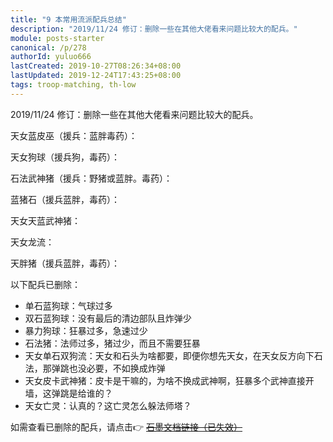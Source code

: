 ```yaml
---
title: "9 本常用流派配兵总结"
description: "2019/11/24 修订：删除一些在其他大佬看来问题比较大的配兵。"
module: posts-starter
canonical: /p/278
authorId: yuluo666
lastCreated: 2019-10-27T08:26:34+08:00
lastUpdated: 2019-12-24T17:43:25+08:00
tags: troop-matching, th-low
---
```


<PostHistory>
2019/11/24 修订：删除一些在其他大佬看来问题比较大的配兵。
</PostHistory>

天女蓝皮巫（援兵：蓝胖毒药）：

<Pic src="/p/278/laxiVx5jspcis6vl.png" width="665" height="84" :lazyLoading="false" />

天女狗球（援兵狗，毒药）：

<Pic src="/p/278/PmAjYjE1H70yHqcC.png" width="410" height="57" :lazyLoading="false" />

石法武神猪（援兵：野猪或蓝胖。毒药）：

<Pic src="/p/278/wzPcJKDe5w0522QT.png" width="515" height="56" :lazyLoading="false" />

蓝猪石（援兵蓝胖，毒药）：

<Pic src="/p/278/ZAQW2pSf02MXKRRJ.png" width="608" height="57" :lazyLoading="false" />

天女天蓝武神猪：

<Pic src="/p/278/qNY2MokFVf4vacHS.png" width="616" height="59" :lazyLoading="false" />

天女龙流：

<Pic src="/p/278/IqIpNXJJzhURthFQ.png" width="566" height="63" :lazyLoading="false" />

天胖猪（援兵蓝胖，毒药）：

<Pic src="/p/278/ERrJeWx3Y8gw8SP9.png" width="413" height="61" :lazyLoading="false" />

以下配兵已删除：

- 单石蓝狗球：气球过多
- 双石蓝狗球：没有最后的清边部队且炸弹少
- 暴力狗球：狂暴过多，急速过少
- 石法猪：法师过多，猪过少，而且不需要狂暴
- 天女单石双狗流：天女和石头为啥都要，即便你想先天女，在天女反方向下石法，那弹跳也没必要，不如换成炸弹
- 天女皮卡武神猪：皮卡是干嘛的，为啥不换成武神啊，狂暴多个武神直接开墙，这弹跳是给谁的？
- 天女亡灵：认真的？这亡灵怎么躲法师塔？

如需查看已删除的配兵，请点击👉 [~~石墨文档链接（已失效）~~](https://shimo.im/docs/jChhWt9wGQ6jCjy8/)